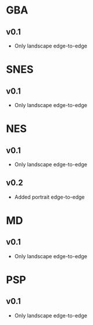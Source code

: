 # GBA

## v0.1

- Only landscape edge-to-edge

# SNES

## v0.1

- Only landscape edge-to-edge

# NES

## v0.1

- Only landscape edge-to-edge

## v0.2

- Added portrait edge-to-edge

# MD

## v0.1

- Only landscape edge-to-edge

# PSP

## v0.1

- Only landscape edge-to-edge
